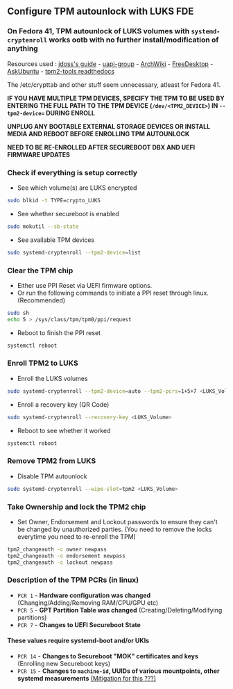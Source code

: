 ## Configure TPM autounlock with LUKS FDE
### On Fedora 41, TPM autounlock of LUKS volumes with `systemd-cryptenroll` works ootb with no further install/modification of anything
Resources used : [jdoss's guide](https://gist.github.com/jdoss/777e8b52c8d88eb87467935769c98a95) - [uapi-group](https://uapi-group.org/specifications/specs/linux_tpm_pcr_registry/) - [ArchWiki](https://wiki.archlinux.org/title/Systemd-cryptenroll) - [FreeDesktop](https://www.freedesktop.org/software/systemd/man/latest/systemd-cryptenroll.html) - [AskUbuntu](https://askubuntu.com/questions/1357694/trying-to-understand-errors-from-tpm2-tools) - [tpm2-tools readthedocs](https://tpm2-tools.readthedocs.io)

The /etc/crypttab and other stuff seem unnecessary, atleast for Fedora 41.

**IF YOU HAVE MULTIPLE TPM DEVICES, SPECIFY THE TPM TO BE USED BY ENTERING THE FULL PATH TO THE TPM DEVICE (`/dev/<TPM2_DEVICE>`) IN `--tpm2-device=` DURING ENROLL**

**UNPLUG ANY BOOTABLE EXTERNAL STORAGE DEVICES OR INSTALL MEDIA AND REBOOT BEFORE ENROLLING TPM AUTOUNLOCK**

**NEED TO BE RE-ENROLLED AFTER SECUREBOOT DBX AND UEFI FIRMWARE UPDATES**

### Check if everything is setup correctly
- See which volume(s) are LUKS encrypted
```bash
sudo blkid -t TYPE=crypto_LUKS
```
- See whether secureboot is enabled
```bash
sudo mokutil --sb-state
```
- See available TPM devices
```bash
sudo systemd-cryptenroll --tpm2-device=list
```

### Clear the TPM chip
- Either use PPI Reset via UEFI firmware options.
- Or run the following commands to initiate a PPI reset through linux. (Recommended)
```bash
sudo sh
echo 5 > /sys/class/tpm/tpm0/ppi/request
```
- Reboot to finish the PPI reset
```bash
systemctl reboot
```

### Enroll TPM2 to LUKS
- Enroll the LUKS volumes
```bash
sudo systemd-cryptenroll --tpm2-device=auto --tpm2-pcrs=1+5+7 <LUKS_Volume>
```
- Enroll a recovery key (QR Code) 
```bash
sudo systemd-cryptenroll --recovery-key <LUKS_Volume>
```
- Reboot to see whether it worked
```bash
systemctl reboot
```

### Remove TPM2 from LUKS
- Disable TPM autounlock
```bash
sudo systemd-cryptenroll --wipe-slot=tpm2 <LUKS_Volume>
```

### Take Ownership and lock the TPM2 chip
- Set Owner, Endorsement and Lockout passwords to ensure they can't be changed by unauthorized parties. (You need to remove the locks everytime you need to re-enroll the TPM)
```bash
tpm2_changeauth -c owner newpass
tpm2_changeauth -c endorsement newpass
tpm2_changeauth -c lockout newpass
```

### Description of the TPM PCRs (in linux)
- `PCR 1` - **Hardware configuration was changed** (Changing/Adding/Removing RAM/CPU/GPU etc)
- `PCR 5` - **GPT Partition Table was changed** (Creating/Deleting/Modifying partitions)
- `PCR 7` - **Changes to UEFI Secureboot State**

#### These values require systemd-boot and/or UKIs
- `PCR 14` - **Changes to Secureboot "MOK" certificates and keys** (Enrolling new Secureboot keys)
- `PCR 15` - **Changes to `machine-id`, UUIDs of various mountpoints, other systemd measurements** [(Mitigation for this ???)](https://oddlama.org/blog/bypassing-disk-encryption-with-tpm2-unlock/)
